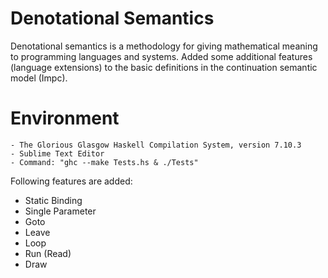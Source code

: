 # Denotational Semantics

Denotational semantics is a methodology for giving mathematical meaning to programming languages and systems.
Added some additional features (language extensions) to the basic definitions in the continuation semantic model (Impc).

Environment
===========
	- The Glorious Glasgow Haskell Compilation System, version 7.10.3
	- Sublime Text Editor
	- Command: "ghc --make Tests.hs & ./Tests"
 
Following features are added:
<ul>
	<li>Static Binding</li>
	<li>Single Parameter</li>
	<li>Goto</li>
	<li>Leave</li>
	<li>Loop</li>
	<li>Run (Read)</li>
	<li>Draw</li>
</ul>
